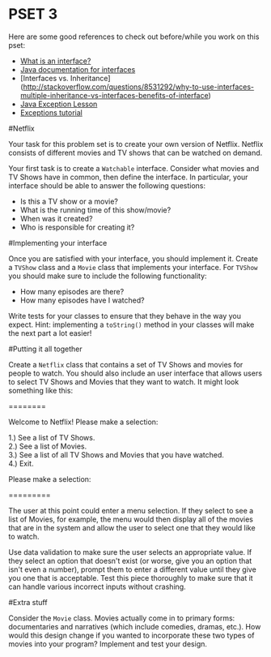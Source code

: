 PSET 3
======

Here are some good references to check out before/while you work on this pset:

* [What is an interface?](https://docs.oracle.com/javase/tutorial/java/concepts/interface.html)
* [Java documentation for interfaces](https://docs.oracle.com/javase/tutorial/java/IandI/createinterface.html)
* [Interfaces vs. Inheritance] (http://stackoverflow.com/questions/8531292/why-to-use-interfaces-multiple-inheritance-vs-interfaces-benefits-of-interface)
* [Java Exception Lesson](https://docs.oracle.com/javase/tutorial/essential/exceptions/)
* [Exceptions tutorial](http://www.tutorialspoint.com/java/java_exceptions.htm)

#Netflix

Your task for this problem set is to create your own version of Netflix. Netflix consists of different movies and TV shows that can be watched on demand.

Your first task is to create a `Watchable` interface. Consider what movies and TV Shows have in common, then define the interface. In particular, your interface should be able to answer the following questions:

* Is this a TV show or a movie?
* What is the running time of this show/movie?
* When was it created?
* Who is responsible for creating it?

#Implementing your interface

Once you are satisfied with your interface, you should implement it. Create a `TVShow` class and a `Movie` class that implements your interface. For `TVShow` you should make sure to include the following functionality:

* How many episodes are there?
* How many episodes have I watched?

Write tests for your classes to ensure that they behave in the way you expect. Hint: implementing a `toString()` method in your classes will make the next part a lot easier!

#Putting it all together

Create a `Netflix` class that contains a set of TV Shows and movies for people to watch. You should also include an user interface that allows users to select TV Shows and Movies that they want to watch. It might look something like this:

========

Welcome to Netflix! Please make a selection:

1.) See a list of TV Shows.<br>
2.) See a list of Movies.<br>
3.) See a list of all TV Shows and Movies that you have watched.<br>
4.) Exit.<br>

Please make a selection:

=========

The user at this point could enter a menu selection. If they select to see a list of Movies, for example, the menu would then display all of the movies that are in the system and allow the user to select one that they would like to watch.

Use data validation to make sure the user selects an appropriate value. If they select an option that doesn't exist (or worse, give you an option that isn't even a number), prompt them to enter a different value until they give you one that is acceptable. Test this piece thoroughly to make sure that it can handle various incorrect inputs without crashing.

#Extra stuff

Consider the `Movie` class. Movies actually come in to primary forms: documentaries and narratives (which include comedies, dramas, etc.). How would this design change if you wanted to incorporate these two types of movies into your program? Implement and test your design.